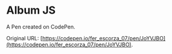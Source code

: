 # Album JS

A Pen created on CodePen.

Original URL: [https://codepen.io/fer_escorza_07/pen/JoYVJBO](https://codepen.io/fer_escorza_07/pen/JoYVJBO).

